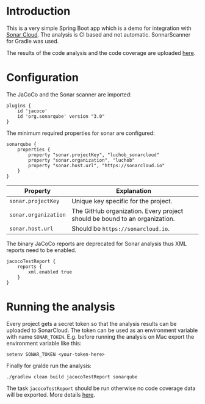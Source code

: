 # Introduction

This is a very simple Spring Boot app which is a demo for integration with [Sonar Cloud](https://sonarcloud.io/).
The analysis is CI based and not automatic. SonnarScanner for Gradle was used.

The results of the code analysis and the code coverage are uploaded [here](https://sonarcloud.io/dashboard?id=luchob_sonarcloud).

# Configuration

The JaCoCo and the Sonar scanner are imported:

```
plugins {
	id 'jacoco'
	id 'org.sonarqube' version "3.0"
}
```

The minimum required properties for sonar are configured:

```
sonarqube {
	properties {
		property "sonar.projectKey", "luchob_sonarcloud"
		property "sonar.organization", "luchob"
		property "sonar.host.url", "https://sonarcloud.io"
	}
}
```

| Property | Explanation |
| -------- | ----------- |
| `sonar.projectKey`   | Unique key specific for the project. |
| `sonar.organization` | The GitHub organization. Every project should be bound to an organization. |
| `sonar.host.url`     | Should be `https://sonarcloud.io`. |

The binary JaCoCo reports are deprecated for Sonar analysis thus XML reports need to be enabled.

```
jacocoTestReport {
	reports {
		xml.enabled true
	}
}
```

# Running the analysis

Every project gets a secret token so that the analysis results can be uploaded to SonarCloud.
The token can be used as an environment variable with name `SONAR_TOKEN`.
E.g. before running the analysis on Mac export the environment variable like this:

`setenv SONAR_TOKEN <your-token-here>`

Finally for gralde run the analysis:

```
./gradlew clean build jacocoTestReport sonarqube
```

The task `jacocoTestReport` should be run otherwise no code coverage data will be exported.
More details [here](https://community.sonarsource.com/t/coverage-test-data-importing-jacoco-coverage-report-in-xml-format/12151).
